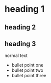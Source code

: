 # heading 1

## heading 2

## heading 3

normal text

- bullet point one
- bullet point two
- bullet point three
